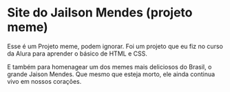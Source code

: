 <h1>Site do Jailson Mendes (projeto meme)</h1>
Esse é um Projeto meme, podem ignorar. Foi um projeto que eu fiz no curso da Alura para aprender o básico de HTML e CSS.

E também para homenagear um dos memes mais deliciosos do Brasil, o grande Jaison Mendes. 
Que mesmo que esteja morto, ele ainda continua vivo em nossos corações.
